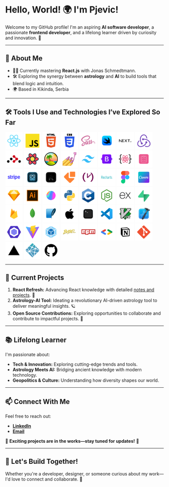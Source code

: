 # Hello, World! 🌍 I'm Pjevic!

Welcome to my GitHub profile! I'm an aspiring **AI software developer**, a passionate **frontend developer**, and a lifelong learner driven by curiosity and innovation. 🚀  

---

## 🌟 About Me  

- 🧑‍💻 Currently mastering **React.js** with Jonas Schmedtmann.   
- 🛠️ Exploring the synergy between **astrology** and **AI** to build tools that blend logic and intuition.  
- 🌍 Based in Kikinda, Serbia

---

## 🛠️ Tools I Use and Technologies I’ve Explored So Far

<div align="left">
  <a href="https://reactjs.org/" target="_blank"><img src="https://raw.githubusercontent.com/pjevic/course-goal/refs/heads/main/public/images/logos/React.png" alt="Logo React" style="height: 55px;"></a>
  <a href="https://developer.mozilla.org/en-US/docs/Web/JavaScript" target="_blank"><img src="https://raw.githubusercontent.com/pjevic/course-goal/refs/heads/main/public/images/logos/JavaScript.png" alt="Logo JavaScript" style="height: 55px;"></a>
  <a href="https://developer.mozilla.org/en-US/docs/Web/HTML" target="_blank"><img src="https://raw.githubusercontent.com/pjevic/course-goal/refs/heads/main/public/images/logos/HTML.png" alt="Logo HTML" style="height: 55px;"></a>
  <a href="https://developer.mozilla.org/en-US/docs/Web/CSS" target="_blank"><img src="https://raw.githubusercontent.com/pjevic/course-goal/refs/heads/main/public/images/logos/CSS.png" alt="Logo CSS" style="height: 55px;"></a>
  <a href="https://sass-lang.com/" target="_blank"><img src="https://raw.githubusercontent.com/pjevic/course-goal/refs/heads/main/public/images/logos/Sass.png" alt="Logo Sass" style="height: 55px;"></a>
  <a href="https://developer.apple.com/xcode/swiftui/" target="_blank"><img src="https://raw.githubusercontent.com/pjevic/course-goal/refs/heads/main/public/images/logos/SwiftUI.png" alt="Logo SwiftUI" style="height: 55px;"></a>
  <a href="https://nextjs.org/" target="_blank"><img src="https://raw.githubusercontent.com/pjevic/course-goal/refs/heads/main/public/images/logos/NextJS.png" alt="Logo Next.js" style="height: 55px;"></a>
  <a href="https://redux.js.org/" target="_blank"><img src="https://raw.githubusercontent.com/pjevic/course-goal/refs/heads/main/public/images/logos/Redux.png" alt="Logo Redux" style="height: 55px;"></a>
  <a href="https://reactrouter.com/" target="_blank"><img src="https://raw.githubusercontent.com/pjevic/course-goal/refs/heads/main/public/images/logos/React-Router.png" alt="Logo React-Router" style="height: 55px;"></a>
  <a href="https://react-query.tanstack.com/" target="_blank"><img src="https://raw.githubusercontent.com/pjevic/course-goal/refs/heads/main/public/images/logos/React-Query.png" alt="Logo React-Query" style="height: 55px;"></a>
  <a href="https://tanstack.com/query" target="_blank"><img src="https://raw.githubusercontent.com/pjevic/course-goal/refs/heads/main/public/images/logos/TanStack-Query.png" alt="Logo TanStack Query" style="height: 55px;"></a>
  <a href="https://styled-components.com/" target="_blank"><img src="https://raw.githubusercontent.com/pjevic/course-goal/refs/heads/main/public/images/logos/Styled-Components.png" alt="Logo Styled-Components" style="height: 55px;"></a>
  <a href="https://tailwindcss.com/" target="_blank"><img src="https://raw.githubusercontent.com/pjevic/course-goal/refs/heads/main/public/images/logos/TailwindCSS.png" alt="Logo TailwindCSS" style="height: 55px;"></a>
  <a href="https://getbootstrap.com/" target="_blank"><img src="https://raw.githubusercontent.com/pjevic/course-goal/refs/heads/main/public/images/logos/Bootstrap.png" alt="Logo Bootstrap" style="height: 55px;"></a>
  <a href="https://react-icons.github.io/react-icons/" target="_blank"><img src="https://raw.githubusercontent.com/pjevic/course-goal/refs/heads/main/public/images/logos/React-Icons.png" alt="Logo React-Icons" style="height: 55px;"></a>
  <a href="https://react-hook-form.com/" target="_blank"><img src="https://raw.githubusercontent.com/pjevic/course-goal/refs/heads/main/public/images/logos/React-Hook-Form.png" alt="Logo React-Hook-Form" style="height: 55px;"></a>
  <a href="https://stripe.com/" target="_blank"><img src="https://raw.githubusercontent.com/pjevic/course-goal/refs/heads/main/public/images/logos/Stripe.png" alt="Logo Stripe" style="height: 55px;"></a>
  <a href="https://react.email/" target="_blank"><img src="https://raw.githubusercontent.com/pjevic/course-goal/refs/heads/main/public/images/logos/React-Emails.png" alt="Logo React-Emails" style="height: 55px;"></a>
  <a href="https://resend.com/" target="_blank"><img src="https://raw.githubusercontent.com/pjevic/course-goal/refs/heads/main/public/images/logos/Resend.png" alt="Logo Resend" style="height: 55px;"></a>
  <a href="https://www.emailjs.com/" target="_blank"><img src="https://raw.githubusercontent.com/pjevic/course-goal/refs/heads/main/public/images/logos/EmailJS.png" alt="Logo EmailJS" style="height: 55px;"></a>
  <a href="https://date-fns.org/" target="_blank"><img src="https://raw.githubusercontent.com/pjevic/course-goal/refs/heads/main/public/images/logos/date-fns.png" alt="Logo date-fns" style="height: 55px;"></a>
  <a href="https://recharts.org" target="_blank"><img src="https://raw.githubusercontent.com/pjevic/course-goal/refs/heads/main/public/images/logos/Recharts.png" alt="Logo Recharts" style="height: 55px;"></a>
  <a href="https://www.figma.com/" target="_blank"><img src="https://raw.githubusercontent.com/pjevic/course-goal/refs/heads/main/public/images/logos/Figma.png" alt="Logo Figma" style="height: 55px;"></a>
  <a href="https://www.canva.com/" target="_blank"><img src="https://raw.githubusercontent.com/pjevic/course-goal/refs/heads/main/public/images/logos/Canva.png" alt="Logo Canva" style="height: 55px;"></a>
  <a href="https://www.sketch.com/" target="_blank"><img src="https://raw.githubusercontent.com/pjevic/course-goal/refs/heads/main/public/images/logos/Sketch.png" alt="Logo Sketch" style="height: 55px;"></a>
  <a href="https://www.adobe.com/products/illustrator.html" target="_blank"><img src="https://raw.githubusercontent.com/pjevic/course-goal/refs/heads/main/public/images/logos/Adobe-Illustrator.png" alt="Logo Adobe Illustrator" style="height: 55px;"></a>
  <a href="https://spline.design/" target="_blank"><img src="https://raw.githubusercontent.com/pjevic/course-goal/refs/heads/main/public/images/logos/Spline.png" alt="Logo Spline" style="height: 55px;"></a>
  <a href="https://www.python.org/" target="_blank"><img src="https://raw.githubusercontent.com/pjevic/course-goal/refs/heads/main/public/images/logos/Python.png" alt="Logo Python" style="height: 55px;"></a>
  <a href="https://en.wikipedia.org/wiki/C_(programming_language)" target="_blank"><img src="https://raw.githubusercontent.com/pjevic/course-goal/refs/heads/main/public/images/logos/C.png" alt="Logo C" style="height: 55px;"></a>
  <a href="https://nodejs.org/" target="_blank"><img src="https://raw.githubusercontent.com/pjevic/course-goal/refs/heads/main/public/images/logos/NodeJS.png" alt="Logo Node.js" style="height: 55px;"></a>
  <a href="https://expressjs.com/" target="_blank"><img src="https://raw.githubusercontent.com/pjevic/course-goal/refs/heads/main/public/images/logos/ExpressJS.png" alt="Logo Express.js" style="height: 55px;"></a>
  <a href="https://supabase.com/" target="_blank"><img src="https://raw.githubusercontent.com/pjevic/course-goal/refs/heads/main/public/images/logos/Supabase.png" alt="Logo Supabase" style="height: 55px;"></a>
  <a href="https://firebase.google.com/" target="_blank"><img src="https://raw.githubusercontent.com/pjevic/course-goal/refs/heads/main/public/images/logos/Firebase.png" alt="Logo Firebase" style="height: 55px;"></a>
  <a href="https://www.mongodb.com/" target="_blank"><img src="https://raw.githubusercontent.com/pjevic/course-goal/refs/heads/main/public/images/logos/MongoDB.png" alt="Logo MongoDB" style="height: 55px;"></a>
  <a href="https://www.sqlite.org/" target="_blank"><img src="https://raw.githubusercontent.com/pjevic/course-goal/refs/heads/main/public/images/logos/SQLite.png" alt="Logo SQLite" style="height: 55px;"></a>
  <a href="https://www.apple.com/macos/" target="_blank"><img src="https://raw.githubusercontent.com/pjevic/course-goal/refs/heads/main/public/images/logos/macOS.png" alt="Logo macOS" style="height: 55px;"></a>
  <a href="https://www.gnu.org/software/bash/" target="_blank"><img src="https://raw.githubusercontent.com/pjevic/course-goal/refs/heads/main/public/images/logos/Terminal.png" alt="Logo Terminal" style="height: 55px;"></a>
  <a href="https://code.visualstudio.com/" target="_blank"><img src="https://raw.githubusercontent.com/pjevic/course-goal/refs/heads/main/public/images/logos/VSCode.png" alt="Logo VSCode" style="height: 55px;"></a>
  <a href="https://www.vim.org/" target="_blank"><img src="https://raw.githubusercontent.com/pjevic/course-goal/refs/heads/main/public/images/logos/VIM.png" alt="Logo VIM" style="height: 55px;"></a>
  <a href="https://developer.apple.com/xcode/" target="_blank"><img src="https://raw.githubusercontent.com/pjevic/course-goal/refs/heads/main/public/images/logos/Xcode.png" alt="Logo Xcode" style="height: 55px;"></a>
  <a href="https://eslint.org/" target="_blank"><img src="https://raw.githubusercontent.com/pjevic/course-goal/refs/heads/main/public/images/logos/ESLint.png" alt="Logo ESLint" style="height: 55px;"></a>
  <a href="https://vitejs.dev/" target="_blank"><img src="https://raw.githubusercontent.com/pjevic/course-goal/refs/heads/main/public/images/logos/Vite.png" alt="Logo Vite" style="height: 55px;"></a>
  <a href="https://webpack.js.org/" target="_blank"><img src="https://raw.githubusercontent.com/pjevic/course-goal/refs/heads/main/public/images/logos/Webpack.png" alt="Logo Webpack" style="height: 55px;"></a>
  <a href="https://babeljs.io/" target="_blank"><img src="https://raw.githubusercontent.com/pjevic/course-goal/refs/heads/main/public/images/logos/Babel.png" alt="Logo Babel" style="height: 55px;"></a>
  <a href="https://www.npmjs.com/" target="_blank"><img src="https://raw.githubusercontent.com/pjevic/course-goal/refs/heads/main/public/images/logos/NPM.png" alt="Logo NPM" style="height: 55px;"></a>
  <a href="https://developers.google.com" target="_blank"><img src="https://raw.githubusercontent.com/pjevic/course-goal/refs/heads/main/public/images/logos/Google-Developers.png" alt="Logo Google" style="height: 55px;"></a>
  <a href="https://www.notion.so/" target="_blank"><img src="https://raw.githubusercontent.com/pjevic/course-goal/refs/heads/main/public/images/logos/Notion.png" alt="Logo Notion" style="height: 55px;"></a>
  <a href="https://git-scm.com/" target="_blank"><img src="https://raw.githubusercontent.com/pjevic/course-goal/refs/heads/main/public/images/logos/Git.png" alt="Logo Git" style="height: 55px;"></a>
  <a href="https://vercel.com/" target="_blank"><img src="https://raw.githubusercontent.com/pjevic/course-goal/refs/heads/main/public/images/logos/Vercel.png" alt="Logo Vercel" style="height: 55px;"></a>
  <a href="https://www.netlify.com/" target="_blank"><img src="https://raw.githubusercontent.com/pjevic/course-goal/refs/heads/main/public/images/logos/Netlify.png" alt="Logo Netlify" style="height: 55px;"></a>
  <a href="https://github.com/" target="_blank"><img src="https://raw.githubusercontent.com/pjevic/course-goal/refs/heads/main/public/images/logos/GitHub.png" alt="Logo GitHub" style="height: 55px;"></a>
</div>

---

## 🌟 Current Projects  

1. **React Refresh:** Advancing React knowledge with detailed [notes and projects]([https://github.com/pjevic/react-quiz](https://github.com/pjevic/worldwise)). 🌱  
2. **Astrology-AI Tool:** Ideating a revolutionary AI-driven astrology tool to deliver meaningful insights. 🪐  
3. **Open Source Contributions:** Exploring opportunities to collaborate and contribute to impactful projects. 🤝  

---

## 📚 Lifelong Learner  

I'm passionate about:  
- **Tech & Innovation:** Exploring cutting-edge trends and tools.  
- **Astrology Meets AI:** Bridging ancient knowledge with modern technology.  
- **Geopolitics & Culture:** Understanding how diversity shapes our world.  

---

## 📫 Connect With Me  

Feel free to reach out:  
- **[LinkedIn](https://www.linkedin.com/in/milanpjevic/)**  
- **[Email](mailto:milanpjevic@icloud.com)**  

🌟 **Exciting projects are in the works—stay tuned for updates!** 🚀  

---

## 🚀 Let's Build Together!  

Whether you're a developer, designer, or someone curious about my work—I'd love to connect and collaborate. 🌟  
